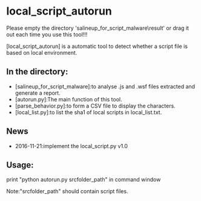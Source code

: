 local_script_autorun
===============
Please empty the directory 'salineup_for_script_malware\\result' or drag it out each time you use this tool!!!

[local_script_autorun] is a automatic tool to detect whether a script file is based on local environment.

In the directory:
-------------------------
- [salineup_for_script_malware]:to analyse .js and .wsf files extracted and generate a report.
- [autorun.py]:The main function of this tool.
- [parse_behavior.py]:to form a CSV file to display the characters.
- [local_list.py]:to list the sha1 of local scripts in local_list.txt.

News
----
- 2016-11-21:implement the local_script.py v1.0

Usage:
------
print "python autorun.py srcfolder_path" in command window

Note:"srcfolder_path" should contain script files.